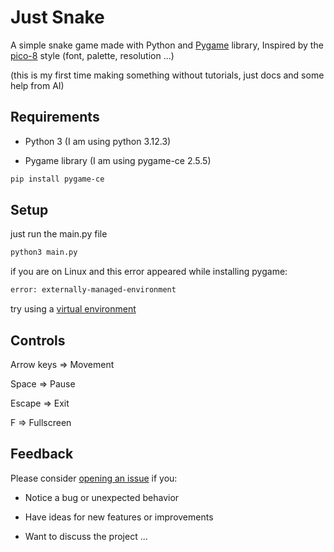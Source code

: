 # Just Snake 
A simple snake game made with Python and [Pygame](https://pyga.me/) library, Inspired by the [pico-8](https://www.lexaloffle.com/pico-8.php) style (font, palette, resolution ...)

(this is my first time making something without tutorials, just docs and some help from AI)

## Requirements
* Python 3 (I am using python 3.12.3) 

* Pygame library (I am using pygame-ce 2.5.5)
```bash
pip install pygame-ce
```

## Setup
just run the main.py file
```python
python3 main.py
```

if you are on Linux and this error appeared while installing pygame:
```bash
error: externally-managed-environment
```
try using a [virtual environment](https://docs.python.org/3/library/venv.html)

## Controls
Arrow keys => Movement

Space => Pause

Escape => Exit

F => Fullscreen

## Feedback
Please consider [opening an issue](https://github.com/abdelkarimLog/python-snake-game/issues/new) if you:

  - Notice a bug or unexpected behavior

  - Have ideas for new features or improvements

  - Want to discuss the project ...
